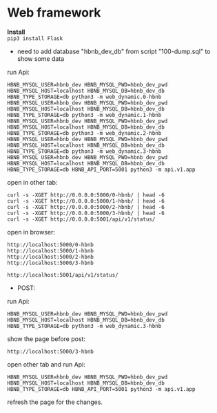# Web framework

**Install**  
`pip3 install Flask`


* need to add database "hbnb_dev_db" from script "100-dump.sql" to show some data


run Api:
```
HBNB_MYSQL_USER=hbnb_dev HBNB_MYSQL_PWD=hbnb_dev_pwd HBNB_MYSQL_HOST=localhost HBNB_MYSQL_DB=hbnb_dev_db HBNB_TYPE_STORAGE=db python3 -m web_dynamic.0-hbnb
HBNB_MYSQL_USER=hbnb_dev HBNB_MYSQL_PWD=hbnb_dev_pwd HBNB_MYSQL_HOST=localhost HBNB_MYSQL_DB=hbnb_dev_db HBNB_TYPE_STORAGE=db python3 -m web_dynamic.1-hbnb
HBNB_MYSQL_USER=hbnb_dev HBNB_MYSQL_PWD=hbnb_dev_pwd HBNB_MYSQL_HOST=localhost HBNB_MYSQL_DB=hbnb_dev_db HBNB_TYPE_STORAGE=db python3 -m web_dynamic.2-hbnb
HBNB_MYSQL_USER=hbnb_dev HBNB_MYSQL_PWD=hbnb_dev_pwd HBNB_MYSQL_HOST=localhost HBNB_MYSQL_DB=hbnb_dev_db HBNB_TYPE_STORAGE=db python3 -m web_dynamic.3-hbnb
HBNB_MYSQL_USER=hbnb_dev HBNB_MYSQL_PWD=hbnb_dev_pwd HBNB_MYSQL_HOST=localhost HBNB_MYSQL_DB=hbnb_dev_db HBNB_TYPE_STORAGE=db HBNB_API_PORT=5001 python3 -m api.v1.app
```

open in other tab:
```
curl -s -XGET http://0.0.0.0:5000/0-hbnb/ | head -6
curl -s -XGET http://0.0.0.0:5000/1-hbnb/ | head -6
curl -s -XGET http://0.0.0.0:5000/2-hbnb/ | head -6
curl -s -XGET http://0.0.0.0:5000/3-hbnb/ | head -6
curl -s -XGET http://0.0.0.0:5001/api/v1/status/
```

open in browser:
```
http://localhost:5000/0-hbnb
http://localhost:5000/1-hbnb
http://localhost:5000/2-hbnb
http://localhost:5000/3-hbnb

http://localhost:5001/api/v1/status/
```


* POST:

run Api:
```
HBNB_MYSQL_USER=hbnb_dev HBNB_MYSQL_PWD=hbnb_dev_pwd HBNB_MYSQL_HOST=localhost HBNB_MYSQL_DB=hbnb_dev_db HBNB_TYPE_STORAGE=db python3 -m web_dynamic.3-hbnb
```
show the page before post:
```
http://localhost:5000/3-hbnb
```
open other tab and run Api:
```
HBNB_MYSQL_USER=hbnb_dev HBNB_MYSQL_PWD=hbnb_dev_pwd HBNB_MYSQL_HOST=localhost HBNB_MYSQL_DB=hbnb_dev_db HBNB_TYPE_STORAGE=db HBNB_API_PORT=5001 python3 -m api.v1.app
```

refresh the page for the changes.